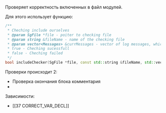 Проверяет корректность включенных в файл модулей.

Для этого использует функцию:
```cpp
/**
 * Cheching include ourselves
 * @param SgFile *file - poiter to checking file
 * @param string &fileName - name of the checking file
 * @param vector<Messages> &currMessages - vector of log messages, which can be appended
 * true - Cheching sucessfull
 * false - Cheching failed
 */
bool includeChecker(SgFile *file, const std::string &fileName, std::vector<Messages> &currM);
```

Проверки происходит 2:
- Проверка окончания блока комментария
- 


Зависимости:
- [[37 CORRECT_VAR_DECL]]


